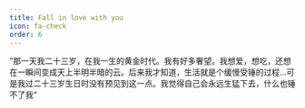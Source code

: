 ```yaml
---
title: Fall in love with you
icon: fa-check
order: 6
---
```


”那一天我二十三岁，在我一生的黄金时代。我有好多奢望。我想爱，想吃，还想在一瞬间变成天上半明半暗的云。后来我才知道，生活就是个缓慢受锤的过程...可是我过二十三岁生日时没有预见到这一点。我觉得自己会永远生猛下去，什么也锤不了我“


